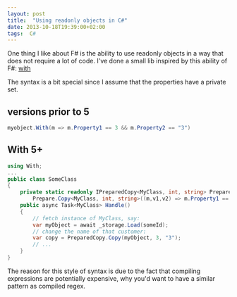 ```yaml
---
layout: post
title:  "Using readonly objects in C#"
date: 2013-10-18T19:39:00+02:00
tags:  C#
---
```


One thing I like about  F# is the ability to use readonly objects in a way that does not require a lot of code. I've done a small lib inspired by this ability of F#: [with](https://github.com/wallymathieu/with)

The syntax is a bit special since I assume that the properties have a private set.

## versions prior to 5

``` C#
myobject.With(m => m.Property1 == 3 && m.Property2 == "3")
```

## With 5+

``` C#
using With;
...
public class SomeClass
{
    private static readonly IPreparedCopy<MyClass, int, string> PreparedCopy =
        Prepare.Copy<MyClass, int, string>((m,v1,v2) => m.Property1 == v1 && m.Property2 == v2);
    public async Task<MyClass> Handle()
    {
        // fetch instance of MyClass, say:
        var myObject = await _storage.Load(someId);
        // change the name of that customer:
        var copy = PreparedCopy.Copy(myObject, 3, "3");
        // ...
    }
}
```

The reason for this style of syntax is due to the fact that compiling expressions are potentially expensive, why you'd want to have a similar pattern as compiled regex.
